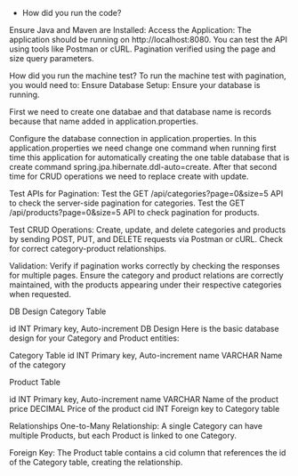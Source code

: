 * How did you run the code?

Ensure Java and Maven are Installed: Access the Application: The application should be running on http://localhost:8080. You can test the API using tools like Postman or cURL. Pagination verified using the page and size query parameters.

How did you run the machine test?
To run the machine test with pagination, you would need to: Ensure Database Setup: Ensure your database is running.

First we need to create one databae and that database name is records because that name added in application.properties.

Configure the database connection in application.properties. In this application.properties we need change one command when running first time this application for automatically creating the one table database that is create command spring.jpa.hibernate.ddl-auto=create. After that second time for CRUD operations we need to replace create with update.

Test APIs for Pagination: Test the GET /api/categories?page=0&size=5 API to check the server-side pagination for categories. Test the GET /api/products?page=0&size=5 API to check pagination for products.

Test CRUD Operations: Create, update, and delete categories and products by sending POST, PUT, and DELETE requests via Postman or cURL. Check for correct category-product relationships.

Validation: Verify if pagination works correctly by checking the responses for multiple pages. Ensure the category and product relations are correctly maintained, with the products appearing under their respective categories when requested.

DB Design
Category Table

id INT Primary key, Auto-increment DB Design Here is the basic database design for your Category and Product entities:

Category Table id INT Primary key, Auto-increment name VARCHAR Name of the category

Product Table

id INT Primary key, Auto-increment name VARCHAR Name of the product price DECIMAL Price of the product cid INT Foreign key to Category table

Relationships One-to-Many Relationship: A single Category can have multiple Products, but each Product is linked to one Category.

Foreign Key: The Product table contains a cid column that references the id of the Category table, creating the relationship.
